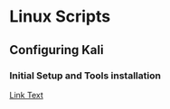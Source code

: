 # Linux Scripts
## Configuring Kali
### Initial Setup and Tools installation
[Link Text]([URL](https://github.com/AnderSec/Linux-scripts/blob/main/pimpmykali.sh))
